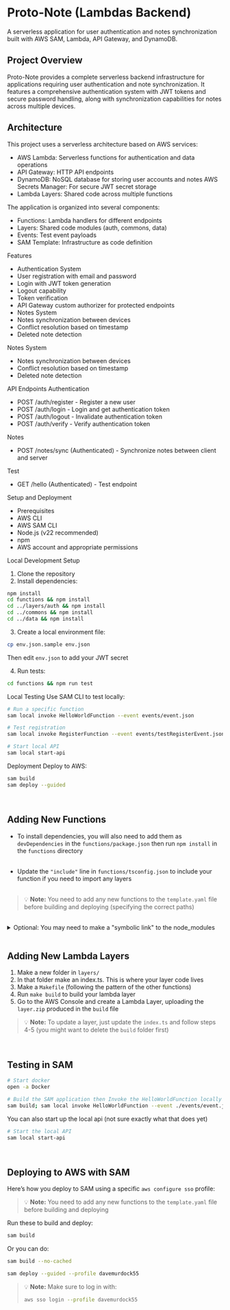 # Proto-Note (Lambdas Backend)

A serverless application for user authentication and notes synchronization built with AWS SAM, Lambda, API Gateway, and DynamoDB.

## Project Overview

Proto-Note provides a complete serverless backend infrastructure for applications requiring user authentication and note synchronization. It features a comprehensive authentication system with JWT tokens and secure password handling, along with synchronization capabilities for notes across multiple devices.

## Architecture

This project uses a serverless architecture based on AWS services:

- AWS Lambda: Serverless functions for authentication and data operations
- API Gateway: HTTP API endpoints
- DynamoDB: NoSQL database for storing user accounts and notes
  AWS Secrets Manager: For secure JWT secret storage
- Lambda Layers: Shared code across multiple functions

The application is organized into several components:

- Functions: Lambda handlers for different endpoints
- Layers: Shared code modules (auth, commons, data)
- Events: Test event payloads
- SAM Template: Infrastructure as code definition

Features

- Authentication System
- User registration with email and password
- Login with JWT token generation
- Logout capability
- Token verification
- API Gateway custom authorizer for protected endpoints
- Notes System
- Notes synchronization between devices
- Conflict resolution based on timestamp
- Deleted note detection

Notes System

- Notes synchronization between devices
- Conflict resolution based on timestamp
- Deleted note detection

API Endpoints
Authentication

- POST /auth/register - Register a new user
- POST /auth/login - Login and get authentication token
- POST /auth/logout - Invalidate authentication token
- POST /auth/verify - Verify authentication token

Notes

- POST /notes/sync (Authenticated) - Synchronize notes between client and server

Test

- GET /hello (Authenticated) - Test endpoint

Setup and Deployment

- Prerequisites
- AWS CLI
- AWS SAM CLI
- Node.js (v22 recommended)
- npm
- AWS account and appropriate permissions

Local Development Setup

1. Clone the repository
2. Install dependencies:

```bash
npm install
cd functions && npm install
cd ../layers/auth && npm install
cd ../commons && npm install
cd ../data && npm install
```

3. Create a local environment file:

```bash
cp env.json.sample env.json
```

Then edit `env.json` to add your JWT secret

4. Run tests:

```bash
cd functions && npm run test
```

Local Testing
Use SAM CLI to test locally:

```bash
# Run a specific function
sam local invoke HelloWorldFunction --event events/event.json

# Test registration
sam local invoke RegisterFunction --event events/testRegisterEvent.json

# Start local API
sam local start-api
```

Deployment
Deploy to AWS:

```bash
sam build
sam deploy --guided
```

<br>

## Adding New Functions

- To install dependencies, you will also need to add them as `devDependencies` in the `functions/package.json` then run `npm install` in the `functions` directory
  <br><br>

- Update the `"include"` line in `functions/tsconfig.json` to include your function if you need to import any layers
  <br><br>

> 💡 **Note:** You need to add any new functions to the `template.yaml` file before building and deploying (specifying the correct paths)

<br>

<details>

<summary>Optional: You may need to make a "symbolic link" to the node_modules</summary>

You may need to make a "symbolic link" to the node_modules that resides in the parent `functions` directory

```bash
cd functions/your-function
ln -s ../node_modules node_modules
```

</details>

<br>

## Adding New Lambda Layers

1. Make a new folder in `layers/`
2. In that folder make an index.ts. This is where your layer code lives
3. Make a `Makefile` (following the pattern of the other functions)
4. Run `make build` to build your lambda layer
5. Go to the AWS Console and create a Lambda Layer, uploading the `layer.zip` produced in the `build` file

> 💡 **Note:** To update a layer, just update the `index.ts` and follow steps 4-5 (you might want to delete the `build` folder first)

<br>

## Testing in SAM

```bash
# Start docker
open -a Docker

# Build the SAM application then Invoke the HelloWorldFunction locally
sam build; sam local invoke HelloWorldFunction --event ./events/event.json --profile davemurdock55
```

You can also start up the local api (not sure exactly what that does yet)

```bash
# Start the local API
sam local start-api
```

<br>

## Deploying to AWS with SAM

Here’s how you deploy to SAM using a specific `aws configure sso` profile:

> 💡 **Note:** You need to add any new functions to the `template.yaml` file before building and deploying

Run these to build and deploy:

```bash
sam build
```

Or you can do:

```bash
sam build --no-cached
```

```bash
sam deploy --guided --profile davemurdock55
```

> 💡 **Note:** Make sure to log in with:
>
> ```bash
> aws sso login --profile davemurdock55
> ```
